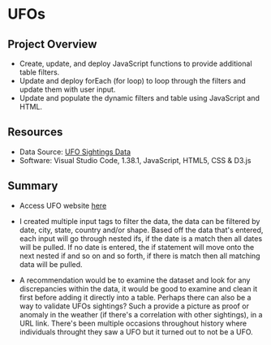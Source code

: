 # UFOs

## Project Overview

- Create, update, and deploy JavaScript functions to provide additional table filters.
- Update and deploy forEach (for loop) to loop through the filters and update them with user input.
- Update and populate the dynamic filters and table using JavaScript and HTML.


## Resources
- Data Source: [UFO Sightings Data](https://github.com/vrod237/UFOs/blob/master/static/js/data.js)
- Software: Visual Studio Code, 1.38.1, JavaScript, HTML5, CSS & D3.js

## Summary


- Access UFO website <a href="https://vrod237.github.io/UFOs/">here</a>

- I created multiple input tags to filter the data, the data can be filtered by date, city, state, country and/or shape. Based off the data that's entered, each input will go through nested ifs, if the date is a match then all dates will be pulled. If no date is entered, the if statement will move onto the next nested if and so on and so forth, if there is match then all matching data will be pulled. 

- A recommendation would be to examine the dataset and look for any discrepancies within the data, it would be good to examine and clean it first before adding it directly into a table. Perhaps there can also be a way to validate UFOs sightings? Such a provide a picture as proof or anomaly in the weather (if there's a correlation with other sightings), in a URL link. There's been multiple occasions throughout history where individuals throught they saw a UFO but it turned out to not be a UFO. 
